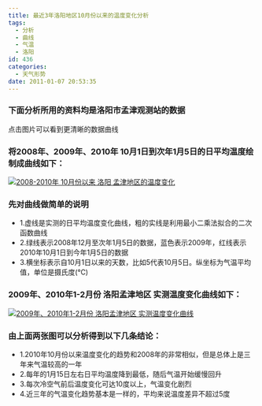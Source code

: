 ```yaml
---
title: 最近3年洛阳地区10月份以来的温度变化分析
tags:
  - 分析
  - 曲线
  - 气温
  - 洛阳
id: 436
categories:
  - 天气形势
date: 2011-01-07 20:53:35
---
```


### 下面分析所用的资料均是洛阳市孟津观测站的数据
点击图片可以看到更清晰的数据曲线

### 将2008年、2009年、2010年 10月1日到次年1月5日的日平均温度绘制成曲线如下：

[![2008-2010年 10月份以来 洛阳 孟津地区的温度变化](http://grow-wordpress.stor.sinaapp.com/uploads/2011/01/2008-2010-temph-10.1-1.5-min.png "2008-2010 temph 10.1--1.5 min")](http://grow-wordpress.stor.sinaapp.com/uploads/2011/01/2008-2010-temph-10.1-1.5.png)

### 先对曲线做简单的说明

*   1.虚线是实测的日平均温度变化曲线，粗的实线是利用最小二乘法拟合的二次函数曲线
*   2.绿线表示2008年12月至次年1月5日的数据，蓝色表示2009年，红线表示2010年10月1日到今年1月5日的数据
*   3.横坐标表示自10月1日以来的天数，比如5代表10月5日。纵坐标为气温平均值，单位是摄氏度(℃)
<!--more-->

### 2009年、2010年1-2月份 洛阳孟津地区 实测温度变化曲线如下：

[![2009年、2010年1-2月份 洛阳孟津地区 实测温度变化曲线](http://grow-wordpress.stor.sinaapp.com/uploads/2011/01/2009-2010-1-2-temph-min.png "2009 2010 1-2 temph min")](http://grow-wordpress.stor.sinaapp.com/uploads/2011/01/2009-2010-1-2-temph.png)

### 由上面两张图可以分析得到以下几条结论：

*   1.2010年10月份以来温度变化的趋势和2008年的非常相似，但是总体上是三年来气温较高的一年
*   2.每年的1月15日左右日平均温度降到最低，随后气温开始缓慢回升
*   3.每次冷空气前后温度变化可达10度以上，气温变化剧烈
*   4.近三年的气温变化趋势基本是一样的，平均来说温度差异不超过5度